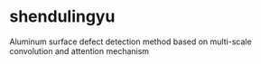 # shendulingyu
Aluminum surface defect detection method based on multi-scale convolution and attention mechanism
